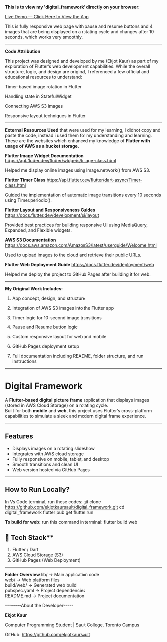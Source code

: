 **This is to view my 'digital_framework' directly on your browser:**

[Live Demo — Click Here to View the App](https://ekjotkaursault.github.io/digital_framework/)

This is fully responsive web page with pause and resume buttons and 4 images that are being displayed on a rotating cycle and changes after 10 seconds, which works very smoothly.

------------------------------------------

**Code Attribution**

This project was designed and developed by me (Ekjot Kaur) as part of my exploration of Flutter’s web development capabilities.
While the overall structure, logic, and design are original, I referenced a few official and educational resources to understand:

Timer-based image rotation in Flutter

Handling state in StatefulWidget

Connecting AWS S3 images

Responsive layout techniques in Flutter

-----------------------------------------------------------------------------
**External Resources Used** 
that were used for my learning, I didnot copy and paste the code, instead i used them for my understanding and learning.
These are the websites which enhanced my knowledge of **Flutter with usage of AWS as a bucket storage.**


**Flutter Image Widget Documentation** https://api.flutter.dev/flutter/widgets/Image-class.html 

Helped me display online images using Image.network() from AWS S3.

**Flutter Timer Class**  https://api.flutter.dev/flutter/dart-async/Timer-class.html

Guided the implementation of automatic image transitions every 10 seconds using Timer.periodic().

**Flutter Layout and Responsiveness Guides**  https://docs.flutter.dev/development/ui/layout

Provided best practices for building responsive UI using MediaQuery, Expanded, and Flexible widgets.

**AWS S3 Documentation**  https://docs.aws.amazon.com/AmazonS3/latest/userguide/Welcome.html

Used to upload images to the cloud and retrieve their public URLs.

**Flutter Web Deployment Guide** https://docs.flutter.dev/deployment/web

Helped me deploy the project to GitHub Pages after building it for web.

----------------------------------------------------------------------------------------

**My Original Work Includes:**

1. App concept, design, and structure

2. Integration of AWS S3 images into the Flutter app

3. Timer logic for 10-second image transitions

4. Pause and Resume button logic

5. Custom responsive layout for web and mobile

6. GitHub Pages deployment setup

7. Full documentation including README, folder structure, and run instructions

-----------------------------------
# Digital Framework

A **Flutter-based digital picture frame** application that displays images (stored in AWS Cloud Storage) on a rotating cycle.  
Built for both **mobile** and **web**, this project uses Flutter’s cross-platform capabilities to simulate a sleek and modern digital frame experience.

---

##  Features

- Displays images on a rotating slideshow
- Integrates with AWS cloud storage
- Fully responsive on mobile, tablet, and desktop
- Smooth transitions and clean UI
- Web version hosted via GitHub Pages

----------------------------------------------------------------------------------------------------------

## How to Run Locally?

In Vs Code terminal, run these codes:
git clone https://github.com/ekjotkaursault/digital_framework.git
cd digital_framework
flutter pub get
flutter run

**To build for web:** run this command in terminal:
flutter build web


## 🔧 Tech Stack**
1. Flutter / Dart
2. AWS Cloud Storage (S3)
3. GitHub Pages (Web Deployment)

----------------------------------------------------------------------------------------------------------

**Folder Overview**
lib/          → Main application code  
web/          → Web platform files  
build/web/    → Generated web build  
pubspec.yaml  → Project dependencies  
README.md     → Project documentation  


--------About the Developer-----

**Ekjot Kaur**

Computer Programming Student | Sault College, Toronto Campus

GitHub: https://github.com/ekjotkaursault









